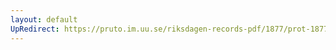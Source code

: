 ```yaml
---
layout: default
UpRedirect: https://pruto.im.uu.se/riksdagen-records-pdf/1877/prot-1877--ak--011/prot-1877--ak--011_047.pdf
---
```

